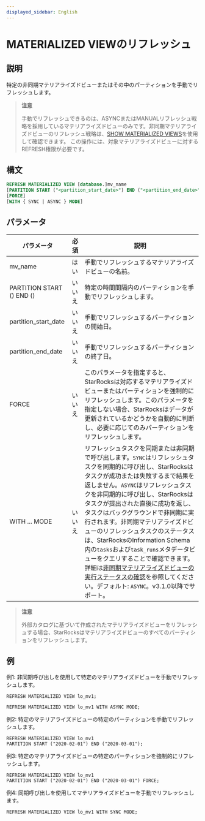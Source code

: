```yaml
---
displayed_sidebar: English
---
```


# MATERIALIZED VIEWのリフレッシュ

## 説明

特定の非同期マテリアライズドビューまたはその中のパーティションを手動でリフレッシュします。

> **注意**
>
> 手動でリフレッシュできるのは、ASYNCまたはMANUALリフレッシュ戦略を採用しているマテリアライズドビューのみです。非同期マテリアライズドビューのリフレッシュ戦略は、[SHOW MATERIALIZED VIEWS](../data-manipulation/SHOW_MATERIALIZED_VIEW.md)を使用して確認できます。
> この操作には、対象マテリアライズドビューに対するREFRESH権限が必要です。

## 構文

```SQL
REFRESH MATERIALIZED VIEW [database.]mv_name
[PARTITION START ("<partition_start_date>") END ("<partition_end_date>")]
[FORCE]
[WITH { SYNC | ASYNC } MODE]
```

## パラメータ

| **パラメータ**             | **必須** | **説明**                                        |
| ------------------------- | ------------ | ------------------------------------------------------ |
| mv_name                   | はい          | 手動でリフレッシュするマテリアライズドビューの名前。 |
| PARTITION START () END () | いいえ           | 特定の時間間隔内のパーティションを手動でリフレッシュします。 |
| partition_start_date      | いいえ           | 手動でリフレッシュするパーティションの開始日。  |
| partition_end_date        | いいえ           | 手動でリフレッシュするパーティションの終了日。    |
| FORCE                     | いいえ           | このパラメータを指定すると、StarRocksは対応するマテリアライズドビューまたはパーティションを強制的にリフレッシュします。このパラメータを指定しない場合、StarRocksはデータが更新されているかどうかを自動的に判断し、必要に応じてのみパーティションをリフレッシュします。  |
| WITH ... MODE             | いいえ           | リフレッシュタスクを同期または非同期で呼び出します。`SYNC`はリフレッシュタスクを同期的に呼び出し、StarRocksはタスクが成功または失敗するまで結果を返しません。`ASYNC`はリフレッシュタスクを非同期的に呼び出し、StarRocksはタスクが提出された直後に成功を返し、タスクはバックグラウンドで非同期に実行されます。非同期マテリアライズドビューのリフレッシュタスクのステータスは、StarRocksのInformation Schema内の`tasks`および`task_runs`メタデータビューをクエリすることで確認できます。詳細は[非同期マテリアライズドビューの実行ステータスの確認](../../../using_starrocks/Materialized_view.md#check-the-execution-status-of-asynchronous-materialized-view)を参照してください。デフォルト: `ASYNC`。v3.1.0以降でサポート。|

> **注意**
>
> 外部カタログに基づいて作成されたマテリアライズドビューをリフレッシュする場合、StarRocksはマテリアライズドビューのすべてのパーティションをリフレッシュします。

## 例

例1: 非同期呼び出しを使用して特定のマテリアライズドビューを手動でリフレッシュします。

```Plain
REFRESH MATERIALIZED VIEW lo_mv1;

REFRESH MATERIALIZED VIEW lo_mv1 WITH ASYNC MODE;
```

例2: 特定のマテリアライズドビューの特定のパーティションを手動でリフレッシュします。

```Plain
REFRESH MATERIALIZED VIEW lo_mv1 
PARTITION START ("2020-02-01") END ("2020-03-01");
```

例3: 特定のマテリアライズドビューの特定のパーティションを強制的にリフレッシュします。

```Plain
REFRESH MATERIALIZED VIEW lo_mv1
PARTITION START ("2020-02-01") END ("2020-03-01") FORCE;
```

例4: 同期呼び出しを使用してマテリアライズドビューを手動でリフレッシュします。

```Plain
REFRESH MATERIALIZED VIEW lo_mv1 WITH SYNC MODE;
```
